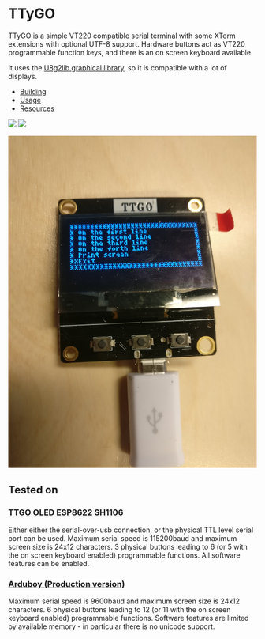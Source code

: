 # TTyGO

TTyGO is a simple VT220 compatible serial terminal with some XTerm
extensions with optional UTF-8 support. Hardware buttons act as VT220
programmable function keys, and there is an on screen keyboard
available.

It uses the [U8g2lib graphical library](https://github.com/olikraus/u8g2/wiki), so it is compatible with a lot of displays.

* [Building](docs/Building.md)
* [Usage](docs/Usage.md)
* [Resources](docs/Resources.md)

[<img src="https://i.ytimg.com/vi/VxAwc2s-E1o/hqdefault.jpg" width="430">](http://www.youtube.com/watch?v=VxAwc2s-E1o)
[<img src="https://i.ytimg.com/vi/eWtr9A67FpA/hqdefault.jpg" width="430">](https://youtu.be/eWtr9A67FpA)

![Screenshot](images/screenshot-menu.jpg)

## Tested on

### [TTGO OLED ESP8622 SH1106](https://www.aliexpress.com/item/32991442463.html?spm=a2g0s.9042311.0.0.27424c4d5SbjHq)

Either either the serial-over-usb connection, or the physical TTL
level serial port can be used. Maximum serial speed is 115200baud and
maximum screen size is 24x12 characters. 3 physical buttons leading to
6 (or 5 with the on screen keyboard enabled) programmable functions.
All software features can be enabled.

### [Arduboy (Production version)](https://www.aliexpress.com/item/32814857145.html)

Maximum serial speed is 9600baud and maximum screen size is 24x12
characters. 6 physical buttons leading to 12 (or 11 with the on screen
keyboard enabled) programmable functions. Software features are limited by
available memory - in particular there is no unicode support.




